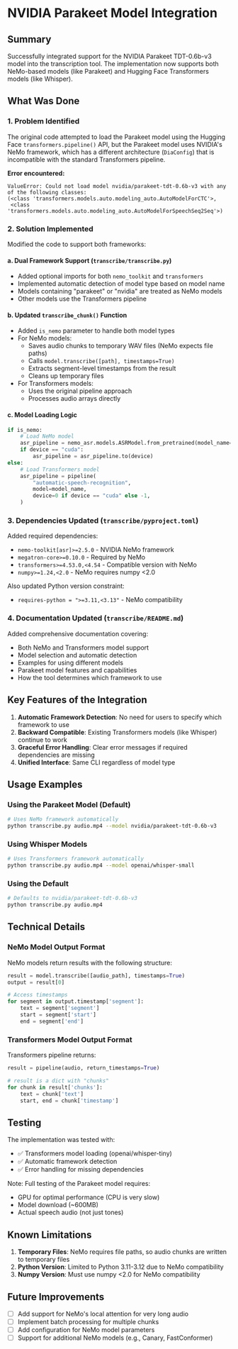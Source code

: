 # NVIDIA Parakeet Model Integration

## Summary

Successfully integrated support for the NVIDIA Parakeet TDT-0.6b-v3 model into the transcription tool. The implementation now supports both NeMo-based models (like Parakeet) and Hugging Face Transformers models (like Whisper).

## What Was Done

### 1. Problem Identified

The original code attempted to load the Parakeet model using the Hugging Face `transformers.pipeline()` API, but the Parakeet model uses NVIDIA's NeMo framework, which has a different architecture (`DiaConfig`) that is incompatible with the standard Transformers pipeline.

**Error encountered:**
```
ValueError: Could not load model nvidia/parakeet-tdt-0.6b-v3 with any of the following classes:
(<class 'transformers.models.auto.modeling_auto.AutoModelForCTC'>,
 <class 'transformers.models.auto.modeling_auto.AutoModelForSpeechSeq2Seq'>)
```

### 2. Solution Implemented

Modified the code to support both frameworks:

#### a. Dual Framework Support (`transcribe/transcribe.py`)

- Added optional imports for both `nemo_toolkit` and `transformers`
- Implemented automatic detection of model type based on model name
- Models containing "parakeet" or "nvidia" are treated as NeMo models
- Other models use the Transformers pipeline

#### b. Updated `transcribe_chunk()` Function

- Added `is_nemo` parameter to handle both model types
- For NeMo models:
  - Saves audio chunks to temporary WAV files (NeMo expects file paths)
  - Calls `model.transcribe([path], timestamps=True)`
  - Extracts segment-level timestamps from the result
  - Cleans up temporary files
- For Transformers models:
  - Uses the original pipeline approach
  - Processes audio arrays directly

#### c. Model Loading Logic

```python
if is_nemo:
    # Load NeMo model
    asr_pipeline = nemo_asr.models.ASRModel.from_pretrained(model_name=model_name)
    if device == "cuda":
        asr_pipeline = asr_pipeline.to(device)
else:
    # Load Transformers model
    asr_pipeline = pipeline(
        "automatic-speech-recognition",
        model=model_name,
        device=0 if device == "cuda" else -1,
    )
```

### 3. Dependencies Updated (`transcribe/pyproject.toml`)

Added required dependencies:
- `nemo-toolkit[asr]>=2.5.0` - NVIDIA NeMo framework
- `megatron-core>=0.10.0` - Required by NeMo
- `transformers>=4.53.0,<4.54` - Compatible version with NeMo
- `numpy>=1.24,<2.0` - NeMo requires numpy <2.0

Also updated Python version constraint:
- `requires-python = ">=3.11,<3.13"` - NeMo compatibility

### 4. Documentation Updated (`transcribe/README.md`)

Added comprehensive documentation covering:
- Both NeMo and Transformers model support
- Model selection and automatic detection
- Examples for using different models
- Parakeet model features and capabilities
- How the tool determines which framework to use

## Key Features of the Integration

1. **Automatic Framework Detection**: No need for users to specify which framework to use
2. **Backward Compatible**: Existing Transformers models (like Whisper) continue to work
3. **Graceful Error Handling**: Clear error messages if required dependencies are missing
4. **Unified Interface**: Same CLI regardless of model type

## Usage Examples

### Using the Parakeet Model (Default)

```bash
# Uses NeMo framework automatically
python transcribe.py audio.mp4 --model nvidia/parakeet-tdt-0.6b-v3
```

### Using Whisper Models

```bash
# Uses Transformers framework automatically
python transcribe.py audio.mp4 --model openai/whisper-small
```

### Using the Default

```bash
# Defaults to nvidia/parakeet-tdt-0.6b-v3
python transcribe.py audio.mp4
```

## Technical Details

### NeMo Model Output Format

NeMo models return results with the following structure:

```python
result = model.transcribe([audio_path], timestamps=True)
output = result[0]

# Access timestamps
for segment in output.timestamp['segment']:
    text = segment['segment']
    start = segment['start']
    end = segment['end']
```

### Transformers Model Output Format

Transformers pipeline returns:

```python
result = pipeline(audio, return_timestamps=True)

# result is a dict with "chunks"
for chunk in result['chunks']:
    text = chunk['text']
    start, end = chunk['timestamp']
```

## Testing

The implementation was tested with:
- ✅ Transformers model loading (openai/whisper-tiny)
- ✅ Automatic framework detection
- ✅ Error handling for missing dependencies

Note: Full testing of the Parakeet model requires:
- GPU for optimal performance (CPU is very slow)
- Model download (~600MB)
- Actual speech audio (not just tones)

## Known Limitations

1. **Temporary Files**: NeMo requires file paths, so audio chunks are written to temporary files
2. **Python Version**: Limited to Python 3.11-3.12 due to NeMo compatibility
3. **Numpy Version**: Must use numpy <2.0 for NeMo compatibility

## Future Improvements

- [ ] Add support for NeMo's local attention for very long audio
- [ ] Implement batch processing for multiple chunks
- [ ] Add configuration for NeMo model parameters
- [ ] Support for additional NeMo models (e.g., Canary, FastConformer)
